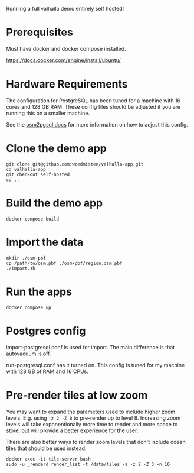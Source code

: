 Running a full valhalla demo entirely self hosted!

# Prerequisites

Must have docker and docker compose installed.

https://docs.docker.com/engine/install/ubuntu/

# Hardware Requirements

The configuration for PostgreSQL has been tuned for a machine with
16 cores and 128 GB RAM. These config files should be adjusted if
you are running this on a smaller machine.

See the [osm2pgsql docs](https://osm2pgsql.org/doc/manual.html#tuning-the-postgresql-server)
for more information on how to adjust this config.

# Clone the demo app

```
git clone git@github.com:wcedmisten/valhalla-app.git
cd valhalla-app
git checkout self-hosted
cd ..
```

# Build the demo app

```
docker compose build
```

# Import the data

```
mkdir ./osm-pbf
cp /path/to/osm.pbf ./osm-pbf/region.osm.pbf
./import.sh
```

# Run the apps

```
docker compose up
```

# Postgres config

import-postgresql.conf is used for import. 
The main difference is that autovacuum is off.

run-postgresql.conf has it turned on.
This config is tuned for my machine with 128 GB of RAM and 16 CPUs.

# Pre-render tiles at low zoom
You may want to expand the parameters used to include higher zoom levels.
E.g. using `-z 2 -Z 8` to pre-render up to level 8.
Increasing zoom levels will take exponentionally more time to render
and more space to store, but will provide a better experience for the user.

There are also better ways to render zoom levels that don't include 
ocean tiles that should be used instead.

```
docker exec -it tile-server bash
sudo -u _renderd render_list -t /data/tiles -a -z 2 -Z 3 -n 16
```

